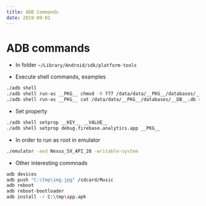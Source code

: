 ```yaml
---
title: ADB Commands
date: 2019-09-01
---
```


# ADB commands

- In folder `~/Library/Android/sdk/platform-tools`

- Execute shell commands, examples

```bash
./adb shell
./adb shell run-as __PKG__ chmod -R 777 /data/data/__PKG__/databases/__DB__.db
./adb shell run-as __PKG__ cat /data/data/__PKG__/databases/__DB__.db > /tmp/sqlite.db
```

- Set property

```bash
./adb shell setprop __KEY__ __VALUE__
./adb shell setprop debug.firebase.analytics.app __PKG__
```

- In order to run as root in emulator

```bash
./emulator -avd Nexus_5X_API_28 -writable-system
```

- Other interesting commnads

```bash
adb devices
adb push "C:\tmp\img.jpg" /sdcard/Music
adb reboot
adb reboot-bootloader
adb install -r C:\tmp\app.apk
```
